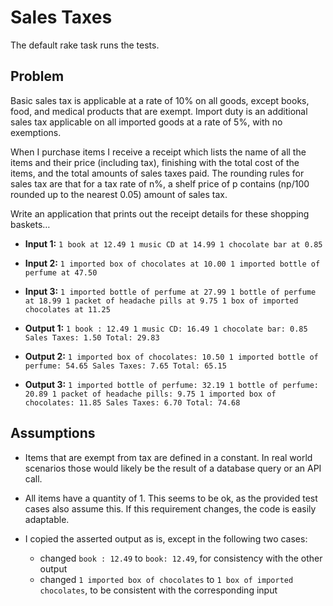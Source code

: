 # Sales Taxes

The default rake task runs the tests.

## Problem

Basic sales tax is applicable at a rate of 10% on all goods, except books, food, and medical products that are exempt. Import duty is an additional sales tax applicable on all imported goods at a rate of 5%, with no exemptions.

When I purchase items I receive a receipt which lists the name of all the items and their price (including tax), finishing with the total cost of the items, and the total amounts of sales taxes paid. The rounding rules for sales tax are that for a tax rate of n%, a shelf price of p contains (np/100 rounded up to the nearest 0.05) amount of sales tax.

Write an application that prints out the receipt details for these shopping baskets…

- **Input 1:** `1 book at 12.49 1 music CD at 14.99 1 chocolate bar at 0.85`
- **Input 2:** `1 imported box of chocolates at 10.00 1 imported bottle of perfume at 47.50`
- **Input 3:** `1 imported bottle of perfume at 27.99 1 bottle of perfume at 18.99 1 packet of headache pills at 9.75 1 box of imported chocolates at 11.25`

- **Output 1:** `1 book : 12.49 1 music CD: 16.49 1 chocolate bar: 0.85 Sales Taxes: 1.50 Total: 29.83`
- **Output 2:** `1 imported box of chocolates: 10.50 1 imported bottle of perfume: 54.65 Sales Taxes: 7.65 Total: 65.15`
- **Output 3:** `1 imported bottle of perfume: 32.19 1 bottle of perfume: 20.89 1 packet of headache pills: 9.75 1 imported box of chocolates: 11.85 Sales Taxes: 6.70 Total: 74.68`

## Assumptions

- Items that are exempt from tax are defined in a constant. In real world scenarios those would likely be the result of a database query or an API call.

- All items have a quantity of 1. This seems to be ok, as the provided test cases also assume this. If this requirement changes, the code is easily adaptable.

- I copied the asserted output as is, except in the following two cases:

  - changed `book : 12.49` to `book: 12.49`, for consistency with the other output
  - changed `1 imported box of chocolates` to `1 box of imported chocolates`, to be consistent with the corresponding input
